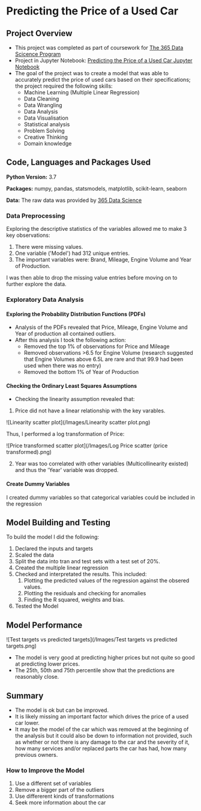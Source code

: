 # Predicting the Price of a Used Car
## Project Overview
* This project was completed as part of coursework for [The 365 Data Scicence Program](https://365datascience.com)
* Project in Jupyter Notebook: [Predicting the Price of a Used Car Jupyter Notebook]()
* The goal of the project was to create a model that was able to accurately predict the price of used cars based on their specifications; the project required the following skills: 
  * Machine Learning (Multiple Linear Regression)
  * Data Cleaning
  * Data Wrangling
  * Data Analysis
  * Data Visualisation
  * Statistical analysis
  * Problem Solving
  * Creative Thinking
  * Domain knowledge

## Code, Languages and Packages Used
**Python Version:** 3.7

**Packages:** numpy, pandas, statsmodels, matplotlib, scikit-learn, seaborn

**Data:** The raw data was provided by [365 Data Science](hhtps://365datascience.com)

### Data Preprocessing
Exploring the descriptive statistics of the variables allowed me to make 3 key observations:
1. There were missing values.
2. One variable ('Model') had 312 unique entries.
3. The important variables were: Brand, Mileage, Engine Volume and Year of Production.

I was then able to drop the missing value entries before moving on to further explore the data.
### Exploratory Data Analysis
#### Exploring the Probability Distribution Functions (PDFs)
* Analysis of the PDFs revealed that Price, Mileage, Engine Volume and Year of production all contained outliers.
* After this analysis I took the following action:
  * Removed the top 1% of observations for Price and Mileage
  * Removed observations >6.5 for Engine Volume (research suggested that Engine Volumes above 6.5L are rare and that 99.9 had been used when there was no entry)
  * Removed the bottom 1% of Year of Production
#### Checking the Ordinary Least Squares Assumptions
* Checking the linearity assumption revealed that:
 1. Price did not have a linear relationship with the key varables.

![Linearity scatter plot](/Images/Linearity scatter plot.png)

Thus, I performed a log transformation of Price: 

![Price transformed scatter plot](/Images/Log Price scatter (price transformed).png)

2. Year was too correlated with other variables (Multicollinearity existed) and thus the 'Year' variable was dropped.

#### Create Dummy Variables
I created dummy variables so that categorical variables could be included in the regression

## Model Building and Testing
To build the model I did the following:
1. Declared the inputs and targets
2. Scaled the data
3. Split the data into tran and test sets with a test set of 20%.
4. Created the multiple linear regression
5. Checked and interpretated the results. This included:
   1. Plotting the predicted values of the regression against the obsered values.
   2. Plotting the residuals and checking  for anomalies
   3. Finding the R squared, weights and bias.
6. Tested the Model

## Model Performance
![Test targets vs predicted targets](/Images/Test targets vs predicted targets.png)

* The model is very good at predicting higher prices but not quite so good at predicting lower prices.
* The 25th, 50th and 75th percentile show that the predictions are reasonably close. 

## Summary
* The model is ok but can be improved. 
* It is likely missing an important factor which drives the price of a used car lower. 
* It may be the model of the car which was removed at the beginning of the analysis but it could also be down to information not provided, such as whether or not there is any damage to the car and the severity of it, how many services and/or replaced parts the car has had, how many previous owners.

### How to Improve the Model
1. Use a different set of variables
2. Remove a bigger part of the outliers
3. Use differerent kinds of transformations
4. Seek more information about the car
